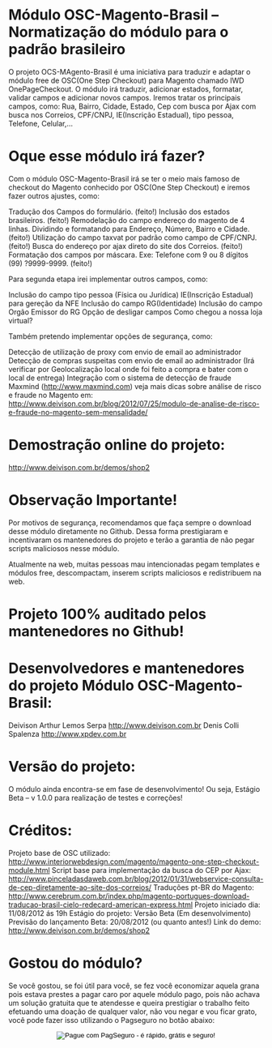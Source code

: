 Módulo OSC-Magento-Brasil – Normatização do módulo para o padrão brasileiro
=================
O projeto OCS-MAgento-Brasil é uma iniciativa para traduzir e adaptar o módulo free de OSC(One Step Checkout) para Magento chamado IWD OnePageCheckout. O módulo irá traduzir, adicionar estados, formatar, validar campos e adicionar novos campos. Iremos tratar os principais campos, como: Rua, Bairro, Cidade, Estado, Cep com busca por Ajax com busca nos Correios, CPF/CNPJ, IE(Inscrição Estadual), tipo pessoa, Telefone, Celular,…

Oque esse módulo irá fazer?
=================

Com o módulo OSC-Magento-Brasil irá se ter o meio mais famoso de checkout do Magento conhecido por OSC(One Step Checkout) e iremos fazer outros ajustes, como:

Tradução dos Campos do formulário. (feito!)
Inclusão dos estados brasileiros. (feito!)
Remodelação do campo endereço do magento de 4 linhas. Dividindo e formatando para Endereço, Número, Bairro e Cidade. (feito!)
Utilização do campo taxvat por padrão como campo de CPF/CNPJ. (feito!)
Busca do endereço por ajax direto do site dos Correios. (feito!)
Formatação dos campos por máscara. Exe: Telefone com 9 ou 8 dígitos (99) ?9999-9999. (feito!)

Para segunda etapa irei implementar outros campos, como:

Inclusão do campo tipo pessoa (Física ou Jurídica)
IE(Inscrição Estadual) para gereção da NFE
Inclusão do campo RG(Identidade)
Inclusão do campo Orgão Emissor do RG
Opção de desligar campos
Como chegou a nossa loja virtual?

Também pretendo implementar opções de segurança, como:

Detecção de utilização de proxy com envio de email ao administrador
Detecção de compras suspeitas com envio de email ao administrador (Irá verificar por Geolocalização local onde foi feito a compra e bater com o local de entrega)
Integração com o sistema de detecção de fraude Maxmind (http://www.maxmind.com) veja mais dicas sobre análise de risco e fraude no Magento em: http://www.deivison.com.br/blog/2012/07/25/modulo-de-analise-de-risco-e-fraude-no-magento-sem-mensalidade/

Demostração online do projeto:
=================
http://www.deivison.com.br/demos/shop2


Observação Importante!
=================
Por motivos de segurança, recomendamos que faça sempre o download desse módulo diretamente no Github. Dessa forma prestigiaram e incentivaram os mantenedores do projeto e terão a garantia de não pegar scripts maliciosos nesse módulo.

Atualmente na web, muitas pessoas mau intencionadas pegam templates e módulos free, descompactam, inserem scripts maliciosos e redistribuem na web.

Projeto 100% auditado pelos mantenedores no Github!
=================

Desenvolvedores e mantenedores do projeto Módulo OSC-Magento-Brasil:
=================
Deivison Arthur Lemos Serpa http://www.deivison.com.br
Denis Colli Spalenza http://www.xpdev.com.br

Versão do projeto:
=================
O módulo ainda encontra-se em fase de desenvolvimento! Ou seja, Estágio Beta – v 1.0.0 para realização de testes e correções!

Créditos:
=================
Projeto base de OSC utilizado: http://www.interiorwebdesign.com/magento/magento-one-step-checkout-module.html
Script base para implementação da busca do CEP por Ajax: http://www.pinceladasdaweb.com.br/blog/2012/01/31/webservice-consulta-de-cep-diretamente-ao-site-dos-correios/
Traduções pt-BR do Magento: http://www.cerebrum.com.br/index.php/magento-portugues-download-traducao-brasil-cielo-redecard-american-express.html
Projeto iniciado dia: 11/08/2012 ás 19h
Estágio do projeto:  Versão Beta (Em desenvolvimento)
Previsão do lançamento Beta: 20/08/2012 (ou quanto antes!)
Link do demo: http://www.deivison.com.br/demos/shop2

Gostou do módulo?
=================

Se você gostou, se foi útil para você, se fez você economizar aquela grana pois estava prestes a pagar caro por aquele módulo pago, pois não achava um solução gratuita que te atendesse e queira prestigiar o trabalho feito efetuando uma doação de qualquer valor, não vou negar e vou ficar grato, você pode fazer isso utilizando o Pagseguro no botão abaixo:

<!-- INICIO FORMULARIO BOTAO PAGSEGURO -->
<div align="center"><form action="https://pagseguro.uol.com.br/checkout/v2/donation.html" method="post" target="pagseguro"><input type="hidden" name="receiverEmail" value="2ds@deivison.com.br" /> <input type="hidden" name="currency" value="BRL" /> <input type="image" name="submit" src="https://p.simg.uol.com.br/out/pagseguro/i/botoes/doacoes/209x48-doar-laranja-assina.gif" alt="Pague com PagSeguro - é rápido, grátis e seguro!" /></form></div>